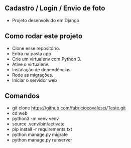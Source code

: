 ##  Cadastro / Login / Envio de foto
 - Projeto desenvolvido em Django


## Como rodar este projeto

- Clone esse repositório.
- Entra na pasta app
- Crie um virtualenv com Python 3.
- Ative o virtualenv.
- Instalação de dependências
- Rode as migrações.
- Iniciar o servidor web

## Comandos

- git clone https://github.com/fabriciocovalesci/Teste.git
- cd web
- python3 -m venv venv
- source .venv/bin/activate
- pip install -r requirements.txt
- python manage.py migrate
- python manage.py runserver

